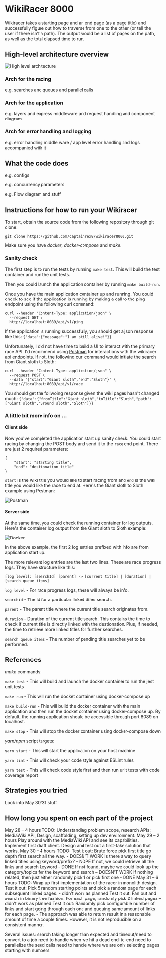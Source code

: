 # WikiRacer 8000

Wikiracer takes a starting page and an end page (as a page title) and successfully figure out how to traverse from one to the other (or tell the user if there isn’t a path). The output would be a list of pages on the path, as well as the total elapsed time to run.

## High-level architecture overview

![High level architecture](docs/wikiracer8000_architecture.png)

### Arch for the racing

e.g. searches and queues and parallel calls

### Arch for the application

e.g. layers and express middleware and request handling and component diagram

### Arch for error handling and logging

e.g. error handling middle ware / app level error handling and logs accompanied with it

## What the code does

e.g. configs

e.g. concurrency parameters 

e.g. Flow diagram and stuff


## Instructions for how to run your Wikiracer

To start, obtain the source code from the following repository through git clone:

`git clone https://github.com/captainrex8/wikiracer8000.git`

Make sure you have *docker*, *docker-compose* and *make*.

### Sanity check

The first step is to run the tests by running `make test`. This will build the test container and run the unit tests.

Then you could launch the application container by running `make build-run`.

Once you have the main application container up and running. You could check to see if the application is running by making a call to the ping endpoint using the following curl command:

```
curl --header "Content-Type: application/json" \
  --request GET \
  http://localhost:8089/api/v1/ping
```

If the application is running successfully, you should get a json response like this: `{"data":{"message":"I am still alive!"}}`

Unfortunately, I did not have time to build a UI to interact with the primary race API. I'd recommend using [Postman](https://www.postman.com/downloads/) for interactions with the wikiracer api endpoints. If not, the following curl command would initiate the search from Giant sloth to Sloth:

```
curl --header "Content-Type: application/json" \
  --request POST \
  --data '{"start":"Giant sloth","end":"Sloth"}' \
  http://localhost:8089/api/v1/race
```

You should get the follwoing response given the wiki pages hasn't changed much: `{"data":{"fromTitle":"Giant sloth","toTitle":"Sloth","path":["Giant sloth","Ground sloth","Sloth"]}}`

### A little bit more info on ...

#### Client side

Now you've completed the application start up sanity check. You could start racing by changing the POST body and send it to the `race` end point. There are just 2 required parameters:

```
{
    "start": "starting title",
    "end": "destionation title"
}
```

`start` is the wiki title you would like to start racing from and `end` is the wiki title you would like the race to end at. Here's the Giant sloth to Sloth example using Postman:

![Postman](docs/postman1.png)

#### Server side

At the same time, you could check the running container for log outputs. Here's the container log output from the Giant sloth to Sloth example:

![Docker](docs/docker1.png)

In the above example, the first 2 log entries prefixed with info are from application start up.

The more relevant log entries are the last two lines. These are race progress logs. They have structure like this:

`[log level]: [searchId] [parent] -> [current title] | [duration] | [search queue items]`

`log level` - For race progress logs, these will always be info.

`searchId` - The id for a particular linked titles search.

`parent` - The parent title where the current title search originates from.

`duration` - Duration of the current title search. This contains the time to check if current title is directly linked with the destionation. Plus, if needed, the time to retrieve more linked titles for further searches.

`search queue items` - The number of pending title searches yet to be performed.


## References

*make* commands:

`make test` - This will build and launch the docker container to run the jest unit tests

`make run` - This will run the docket container using docker-compose up

`make build-run` - This will build the docker container with the main application and then run the docket container using docker-compose up. By default, the running application should be accessible through port 8089 on localhost.

`make stop` - This will stop the docker container using docker-compose down

*yarn/npm* script targets:

`yarn start` - This will start the application on your host machine

`yarn lint` - This will check your code style against ESLint rules

`yarn test` - This will check code style first and then run unit tests with code coverage report

## Strategies you tried

Look into May 30/31 stuff

## How long you spent on each part of the project

May 28 – 4 hours
TODO:
Understanding problem scope, research APIs: MediaWiki API, Design, scaffolding, setting up dev environment.
May 29 – 2 hours
Play around with the MediaWiki API and see its capabilities. Implement first draft client. Design and test out a first-take solution that works.
May 30 – 4 hours
TODO: 
Test it out: Brute force pick first title go depth first search all the way. - DOESN’T WORK
Is there a way to query linked titles using keyword/prefix? - NOPE
If not, we could retrieve all the links and search keyword - DONE
If not found, maybe we could look up the category/topics for the keyword and search – DOESN’T WORK
If nothing related, then just either randomly pick 1 or pick first one - DONE
May 31 – 6 hours
TODO:
Wrap up first implementation of the racer in monolith design.
Test it out: Pick 5 random starting points and pick a random page for each subsequent linked pages. - didn’t work as planned
Test it out: Fan out and search in binary tree fashion. For each page, randomly pick 2 linked pages – didn’t work as planned
Test it out: Randomly pick configurable number of links and start going through each one and queuing same amount of links for each page. - The approach was able to return result in a reasonable amount of time a couple times. However, it is not reproducible on a consistent manner.

Several issues:
search taking longer than expected and timeout/need to convert to a job
need to handle when we hit a dead end-to-end
need to parallelize the seed calls
need to handle where we are only selecting pages starting with numbers